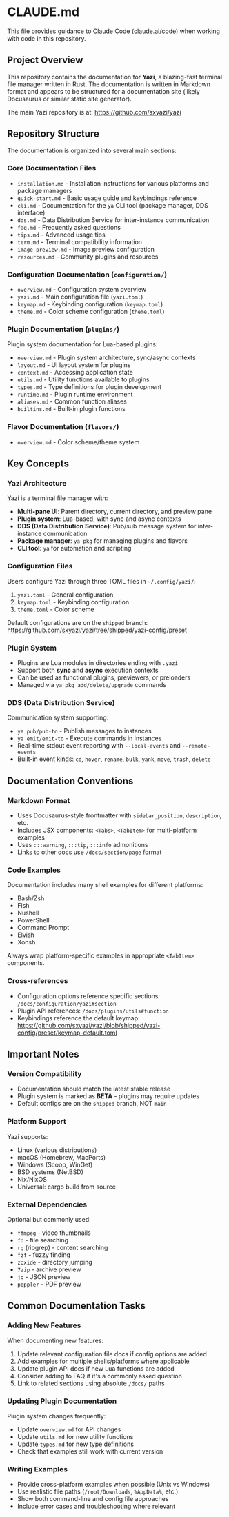 # CLAUDE.md

This file provides guidance to Claude Code (claude.ai/code) when working with code in this repository.

## Project Overview

This repository contains the documentation for **Yazi**, a blazing-fast terminal file manager written in Rust. The documentation is written in Markdown format and appears to be structured for a documentation site (likely Docusaurus or similar static site generator).

The main Yazi repository is at: https://github.com/sxyazi/yazi

## Repository Structure

The documentation is organized into several main sections:

### Core Documentation Files
- `installation.md` - Installation instructions for various platforms and package managers
- `quick-start.md` - Basic usage guide and keybindings reference
- `cli.md` - Documentation for the `ya` CLI tool (package manager, DDS interface)
- `dds.md` - Data Distribution Service for inter-instance communication
- `faq.md` - Frequently asked questions
- `tips.md` - Advanced usage tips
- `term.md` - Terminal compatibility information
- `image-preview.md` - Image preview configuration
- `resources.md` - Community plugins and resources

### Configuration Documentation (`configuration/`)
- `overview.md` - Configuration system overview
- `yazi.md` - Main configuration file (`yazi.toml`)
- `keymap.md` - Keybinding configuration (`keymap.toml`)
- `theme.md` - Color scheme configuration (`theme.toml`)

### Plugin Documentation (`plugins/`)
Plugin system documentation for Lua-based plugins:
- `overview.md` - Plugin system architecture, sync/async contexts
- `layout.md` - UI layout system for plugins
- `context.md` - Accessing application state
- `utils.md` - Utility functions available to plugins
- `types.md` - Type definitions for plugin development
- `runtime.md` - Plugin runtime environment
- `aliases.md` - Common function aliases
- `builtins.md` - Built-in plugin functions

### Flavor Documentation (`flavors/`)
- `overview.md` - Color scheme/theme system

## Key Concepts

### Yazi Architecture
Yazi is a terminal file manager with:
- **Multi-pane UI**: Parent directory, current directory, and preview pane
- **Plugin system**: Lua-based, with sync and async contexts
- **DDS (Data Distribution Service)**: Pub/sub message system for inter-instance communication
- **Package manager**: `ya pkg` for managing plugins and flavors
- **CLI tool**: `ya` for automation and scripting

### Configuration Files
Users configure Yazi through three TOML files in `~/.config/yazi/`:
1. `yazi.toml` - General configuration
2. `keymap.toml` - Keybinding configuration
3. `theme.toml` - Color scheme

Default configurations are on the `shipped` branch: https://github.com/sxyazi/yazi/tree/shipped/yazi-config/preset

### Plugin System
- Plugins are Lua modules in directories ending with `.yazi`
- Support both **sync** and **async** execution contexts
- Can be used as functional plugins, previewers, or preloaders
- Managed via `ya pkg add/delete/upgrade` commands

### DDS (Data Distribution Service)
Communication system supporting:
- `ya pub/pub-to` - Publish messages to instances
- `ya emit/emit-to` - Execute commands in instances
- Real-time stdout event reporting with `--local-events` and `--remote-events`
- Built-in event kinds: `cd`, `hover`, `rename`, `bulk`, `yank`, `move`, `trash`, `delete`

## Documentation Conventions

### Markdown Format
- Uses Docusaurus-style frontmatter with `sidebar_position`, `description`, etc.
- Includes JSX components: `<Tabs>`, `<TabItem>` for multi-platform examples
- Uses `:::warning`, `:::tip`, `:::info` admonitions
- Links to other docs use `/docs/section/page` format

### Code Examples
Documentation includes many shell examples for different platforms:
- Bash/Zsh
- Fish
- Nushell
- PowerShell
- Command Prompt
- Elvish
- Xonsh

Always wrap platform-specific examples in appropriate `<TabItem>` components.

### Cross-references
- Configuration options reference specific sections: `/docs/configuration/yazi#section`
- Plugin API references: `/docs/plugins/utils#function`
- Keybindings reference the default keymap: https://github.com/sxyazi/yazi/blob/shipped/yazi-config/preset/keymap-default.toml

## Important Notes

### Version Compatibility
- Documentation should match the latest stable release
- Plugin system is marked as **BETA** - plugins may require updates
- Default configs are on the `shipped` branch, NOT `main`

### Platform Support
Yazi supports:
- Linux (various distributions)
- macOS (Homebrew, MacPorts)
- Windows (Scoop, WinGet)
- BSD systems (NetBSD)
- Nix/NixOS
- Universal: cargo build from source

### External Dependencies
Optional but commonly used:
- `ffmpeg` - video thumbnails
- `fd` - file searching
- `rg` (ripgrep) - content searching
- `fzf` - fuzzy finding
- `zoxide` - directory jumping
- `7zip` - archive preview
- `jq` - JSON preview
- `poppler` - PDF preview

## Common Documentation Tasks

### Adding New Features
When documenting new features:
1. Update relevant configuration file docs if config options are added
2. Add examples for multiple shells/platforms where applicable
3. Update plugin API docs if new Lua functions are added
4. Consider adding to FAQ if it's a commonly asked question
5. Link to related sections using absolute `/docs/` paths

### Updating Plugin Documentation
Plugin system changes frequently:
- Update `overview.md` for API changes
- Update `utils.md` for new utility functions
- Update `types.md` for new type definitions
- Check that examples still work with current version

### Writing Examples
- Provide cross-platform examples when possible (Unix vs Windows)
- Use realistic file paths (`/root/Downloads`, `%AppData%`, etc.)
- Show both command-line and config file approaches
- Include error cases and troubleshooting where relevant
